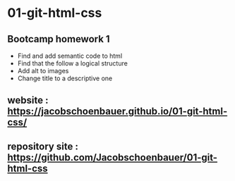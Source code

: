 # 01-git-html-css

## Bootcamp homework 1  

- Find and add semantic code to html
- Find that the follow a logical structure
- Add alt to images
- Change title to a descriptive one

## website : https://jacobschoenbauer.github.io/01-git-html-css/

## repository site : https://github.com/Jacobschoenbauer/01-git-html-css
